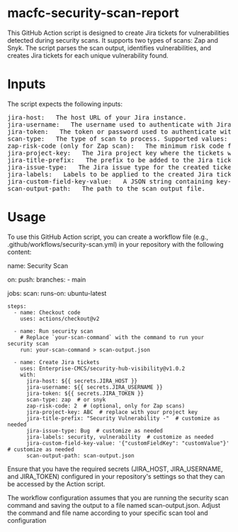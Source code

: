 # macfc-security-scan-report
This GitHub Action script is designed to create Jira tickets for vulnerabilities detected during security scans. It supports two types of scans: Zap and Snyk. The script parses the scan output, identifies vulnerabilities, and creates Jira tickets for each unique vulnerability found.

# Inputs
The script expects the following inputs:
<pre>
jira-host:   The host URL of your Jira instance.
jira-username:   The username used to authenticate with Jira.
jira-token:   The token or password used to authenticate with Jira.
scan-type:   The type of scan to process. Supported values: "zap" or "snyk".
zap-risk-code (only for Zap scan):   The minimum risk code for vulnerabilities to be considered.
jira-project-key:   The Jira project key where the tickets will be created.
jira-title-prefix:   The prefix to be added to the Jira ticket summary.
jira-issue-type:   The Jira issue type for the created tickets.
jira-labels:   Labels to be applied to the created Jira tickets (comma-separated).
jira-custom-field-key-value:   A JSON string containing key-value pairs of custom fields and their values in Jira.
scan-output-path:   The path to the scan output file.
</pre>
# Usage

To use this GitHub Action script, you can create a workflow file (e.g., .github/workflows/security-scan.yml) in your repository with the following content:

name: Security Scan

on:
  push:
    branches:
      - main

jobs:
  scan:
    runs-on: ubuntu-latest
    
    steps:
      - name: Checkout code
        uses: actions/checkout@v2
        
      - name: Run security scan
        # Replace `your-scan-command` with the command to run your security scan
        run: your-scan-command > scan-output.json
      
      - name: Create Jira tickets
        uses: Enterprise-CMCS/security-hub-visibility@v1.0.2
        with:
          jira-host: ${{ secrets.JIRA_HOST }}
          jira-username: ${{ secrets.JIRA_USERNAME }}
          jira-token: ${{ secrets.JIRA_TOKEN }}
          scan-type: zap  # or snyk
          zap-risk-code: 2  # (optional, only for Zap scans)
          jira-project-key: ABC  # replace with your project key
          jira-title-prefix: "Security Vulnerability -"  # customize as needed
          jira-issue-type: Bug  # customize as needed
          jira-labels: security, vulnerability  # customize as needed
          jira-custom-field-key-value: '{"customFieldKey": "customValue"}'  # customize as needed
          scan-output-path: scan-output.json

Ensure that you have the required secrets (JIRA_HOST, JIRA_USERNAME, and JIRA_TOKEN) configured in your repository's settings so that they can be accessed by the Action script.

The workflow configuration assumes that you are running the security scan command and saving the output to a file named scan-output.json. Adjust the command and file name according to your specific scan tool and configuration
